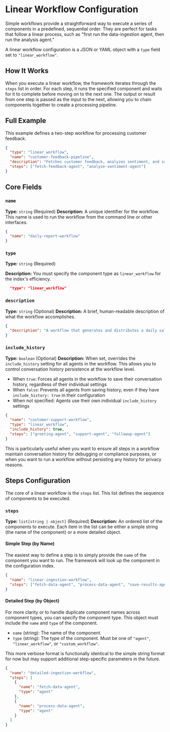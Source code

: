 # Linear Workflow Configuration

Simple workflows provide a straightforward way to execute a series of components in a predefined, sequential order. They are perfect for tasks that follow a linear process, such as "first run the data-ingestion agent, then run the analysis agent."

A linear workflow configuration is a JSON or YAML object with a `type` field set to `"linear_workflow"`.

## How It Works

When you execute a linear workflow, the framework iterates through the `steps` list in order. For each step, it runs the specified component and waits for it to complete before moving on to the next one. The output or result from one step is passed as the input to the next, allowing you to chain components together to create a processing pipeline.

## Full Example

This example defines a two-step workflow for processing customer feedback.

```json
{
  "type": "linear_workflow",
  "name": "customer-feedback-pipeline",
  "description": "Fetches customer feedback, analyzes sentiment, and saves the result.",
  "steps": ["fetch-feedback-agent", "analyze-sentiment-agent"]
}
```

## Core Fields

### `name`

**Type:** `string` (Required)
**Description:** A unique identifier for the workflow. This name is used to run the workflow from the command line or other interfaces.

```json
{
  "name": "daily-report-workflow"
}
```

### `type`

**Type:** `string` (Required)

**Description:** You must specify the component type as `linear_workflow` for the index's efficiency.

```json
  "type": "linear_workflow"
```

### `description`

**Type:** `string` (Optional)
**Description:** A brief, human-readable description of what the workflow accomplishes.

```json
{
  "description": "A workflow that generates and distributes a daily sales report."
}
```

### `include_history`

**Type:** `boolean` (Optional)
**Description:** When set, overrides the `include_history` setting for all agents in the workflow. This allows you to control conversation history persistence at the workflow level.

- When `true`: Forces all agents in the workflow to save their conversation history, regardless of their individual settings
- When `false`: Prevents all agents from saving history, even if they have `include_history: true` in their configuration
- When not specified: Agents use their own individual `include_history` settings

```json
{
  "name": "customer-support-workflow",
  "type": "linear_workflow",
  "include_history": true,
  "steps": ["greeting-agent", "support-agent", "followup-agent"]
}
```

This is particularly useful when you want to ensure all steps in a workflow maintain conversation history for debugging or compliance purposes, or when you want to run a workflow without persisting any history for privacy reasons.

## Steps Configuration

The core of a linear workflow is the `steps` list. This list defines the sequence of components to be executed.

### `steps`

**Type:** `list[string | object]` (Required)
**Description:** An ordered list of the components to execute. Each item in the list can be either a simple string (the name of the component) or a more detailed object.

#### Simple Step (by Name)

The easiest way to define a step is to simply provide the `name` of the component you want to run. The framework will look up the component in the configuration index.

```json
{
  "name": "linear-ingestion-workflow",
  "steps": ["fetch-data-agent", "process-data-agent", "save-results-agent"]
}
```

#### Detailed Step (by Object)

For more clarity or to handle duplicate component names across component types, you can specify the component type. This object must include the `name` and `type` of the component.

- `name` (string): The name of the component.
- `type` (string): The type of the component. Must be one of `"agent"`, `"linear_workflow"`, or `"custom_workflow"`.

This more verbose format is functionally identical to the simple string format for now but may support additional step-specific parameters in the future.

```json
{
  "name": "detailed-ingestion-workflow",
  "steps": [
    {
      "name": "fetch-data-agent",
      "type": "agent"
    },
    {
      "name": "process-data-agent",
      "type": "agent"
    }
  ]
}
```
